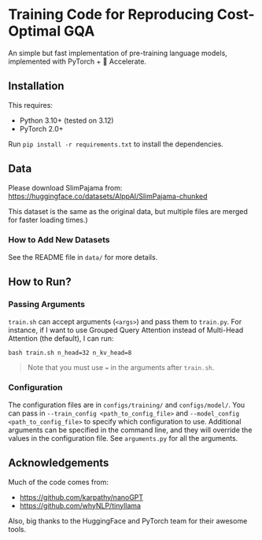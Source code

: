 # Training Code for Reproducing Cost-Optimal GQA

An simple but fast implementation of pre-training language models, implemented with PyTorch + 🤗 Accelerate.

## Installation

This requires:

- Python 3.10+ (tested on 3.12)
- PyTorch 2.0+

Run `pip install -r requirements.txt` to install the dependencies.

## Data

Please download SlimPajama from: https://huggingface.co/datasets/AlppAI/SlimPajama-chunked

This dataset is the same as the original data, but multiple files are merged for faster loading times.)

### How to Add New Datasets

See the README file in `data/` for more details.

## How to Run?

### Passing Arguments

`train.sh` can accept arguments (`<args>`) and pass them to `train.py`. For instance, if I want to use Grouped Query Attention instead of Multi-Head Attention (the default), I can run:

```shell
bash train.sh n_head=32 n_kv_head=8
```

> Note that you must use `=` in the arguments after `train.sh`.

### Configuration

The configuration files are in `configs/training/` and `configs/model/`. You can pass in `--train_config <path_to_config_file>` and `--model_config <path_to_config_file>` to specify which configuration to use. Additional arguments can be specified in the command line, and they will override the values in the configuration file. See `arguments.py` for all the arguments.

## Acknowledgements

Much of the code comes from:

- https://github.com/karpathy/nanoGPT
- https://github.com/whyNLP/tinyllama

Also, big thanks to the HuggingFace and PyTorch team for their awesome tools.
